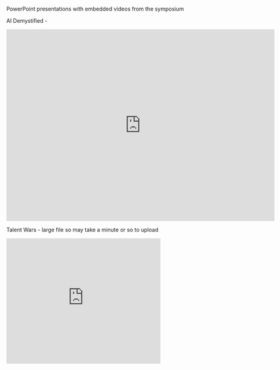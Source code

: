 PowerPoint presentations with embedded videos from the symposium 

AI Demystified - 
<iframe src="https://onedrive.live.com/embed?cid=2D07F5043DA09852&resid=2D07F5043DA09852%2186318&authkey=AP8N-WYYWKtzvDk&em=2" width="700" height="500" frameborder="0" scrolling="no"></iframe>

Talent Wars - large file so may take a minute or so to upload  

<iframe src="https://onedrive.live.com/embed?cid=2D07F5043DA09852&resid=2D07F5043DA09852%2186320&authkey=AFaBGtWSp6R0HJw&em=2" width="402" height="327" frameborder="0" scrolling="no"></iframe>
